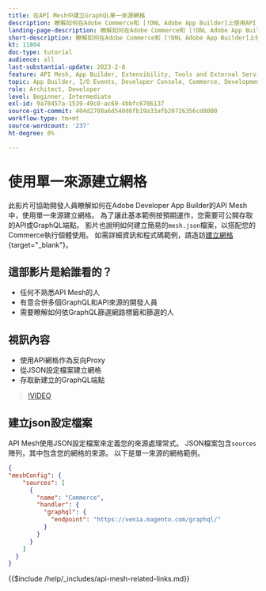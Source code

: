 ```yaml
---
title: 在API Mesh中建立GraphQL單一來源網格
description: 瞭解如何在Adobe Commerce和 [!DNL Adobe App Builder]上使用API Mesh。 瞭解如何建立具有一個來源的網格。
landing-page-description: 瞭解如何在Adobe Commerce和 [!DNL Adobe App Builder]上使用API Mesh。 瞭解如何建立具有一個來源的網格。
short-description: 瞭解如何在Adobe Commerce和 [!DNL Adobe App Builder]上使用API Mesh。 瞭解如何建立具有一個來源的網格。
kt: 11804
doc-type: tutorial
audience: all
last-substantial-update: 2023-2-8
feature: API Mesh, App Builder, Extensibility, Tools and External Services, Backend Development
topic: App Builder, I/O Events, Developer Console, Commerce, Development, Integrations
role: Architect, Developer
level: Beginner, Intermediate
exl-id: 9a78457a-1539-49c0-ac69-4bbfc6786137
source-git-commit: 404d2708a6d540d6fb19a33afb20726356cd8000
workflow-type: tm+mt
source-wordcount: '237'
ht-degree: 0%

---
```


# 使用單一來源建立網格

此影片可協助開發人員瞭解如何在Adobe Developer App Builder的API Mesh中，使用單一來源建立網格。 為了讓此基本範例按預期運作，您需要可公開存取的API或GraphQL端點。 影片也說明如何建立簡易的`mesh.json`檔案，以搭配您的Commerce執行個體使用。 如需詳細資訊和程式碼範例，請造訪[建立網格](https://developer.adobe.com/graphql-mesh-gateway/gateway/create-mesh/#create-a-mesh-1){target="_blank"}。

## 這部影片是給誰看的？

* 任何不熟悉API Mesh的人
* 有意合併多個GraphQL和API來源的開發人員
* 需要瞭解如何依GraphQL篩選網路標籤和篩選的人

## 視訊內容

* 使用API網格作為反向Proxy
* 從JSON設定檔案建立網格
* 存取新建立的GraphQL端點

>[!VIDEO](https://video.tv.adobe.com/v/3414124?quality=12&learn=on)

## 建立json設定檔案

API Mesh使用JSON設定檔案來定義您的來源處理常式。 JSON檔案包含`sources`陣列，其中包含您的網格的來源。 以下是單一來源的網格範例。

```json
{
"meshConfig": {
    "sources": [
      {
        "name": "Commerce",
        "handler": {
          "graphql": {
            "endpoint": "https://venia.magento.com/graphql/"
          }
        }
      }
    ]
  }
}
```

{{$include /help/_includes/api-mesh-related-links.md}}
